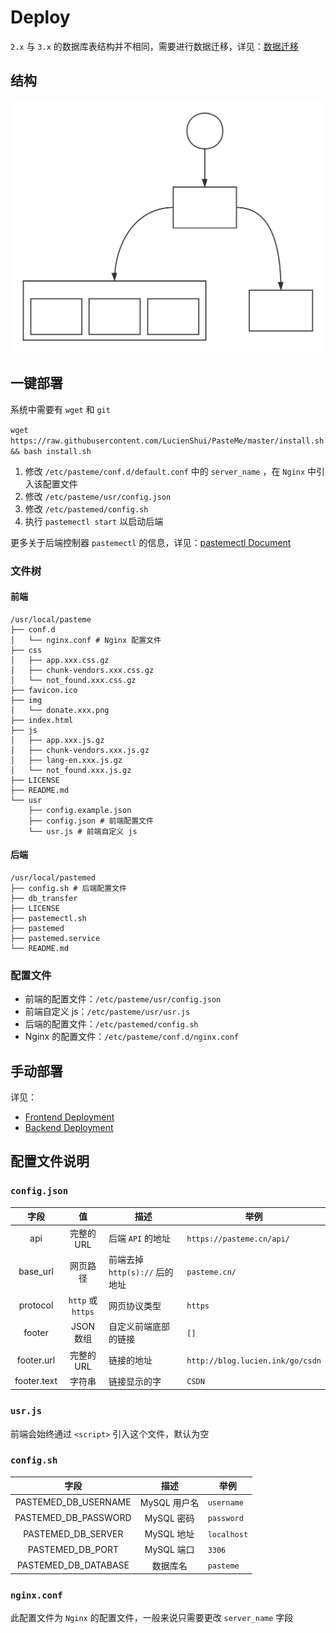 # Deploy

`2.x` 与 `3.x` 的数据库表结构并不相同，需要进行数据迁移，详见：[数据迁移](https://github.com/LucienShui/PasteMeBackend/blob/master/MIGRATE.md)

## 结构

![](./PasteMe-结构.svg)

## 一键部署

系统中需要有 `wget` 和 `git`

`wget https://raw.githubusercontent.com/LucienShui/PasteMe/master/install.sh && bash install.sh`

1. 修改 `/etc/pasteme/conf.d/default.conf` 中的 `server_name` ，在 `Nginx` 中引入该配置文件
2. 修改 `/etc/pasteme/usr/config.json`
3. 修改 `/etc/pastemed/config.sh`
4. 执行 `pastemectl start` 以启动后端

更多关于后端控制器 `pastemectl` 的信息，详见：[pastemectl Document](https://github.com/LucienShui/PasteMeBackend/blob/master/PASTEMECTL_DOCUMENT.md)

### 文件树

#### 前端

```plain
/usr/local/pasteme
├── conf.d
│   └── nginx.conf # Nginx 配置文件
├── css
│   ├── app.xxx.css.gz
│   ├── chunk-vendors.xxx.css.gz
│   └── not_found.xxx.css.gz
├── favicon.ico
├── img
│   └── donate.xxx.png
├── index.html
├── js
│   ├── app.xxx.js.gz
│   ├── chunk-vendors.xxx.js.gz
│   ├── lang-en.xxx.js.gz
│   └── not_found.xxx.js.gz
├── LICENSE
├── README.md
└── usr
    ├── config.example.json
    ├── config.json # 前端配置文件
    └── usr.js # 前端自定义 js
```

#### 后端

```plain
/usr/local/pastemed
├── config.sh # 后端配置文件
├── db_transfer
├── LICENSE
├── pastemectl.sh
├── pastemed
├── pastemed.service
└── README.md
```

### 配置文件
+ 前端的配置文件：`/etc/pasteme/usr/config.json`
+ 前端自定义 js：`/etc/pasteme/usr/usr.js`
+ 后端的配置文件：`/etc/pastemed/config.sh`
+ Nginx 的配置文件：`/etc/pasteme/conf.d/nginx.conf`

## 手动部署

详见：
+ [Frontend Deployment](https://github.com/LucienShui/PasteMeFrontend/blob/master/DEPLOY.md)
+ [Backend Deployment](https://github.com/LucienShui/PasteMeBackend/blob/master/DEPLOY.md)

## 配置文件说明

### `config.json`

| 字段 | 值 | 描述 | 举例 |
| :---: | :---: | --- | --- |
| api | 完整的 URL | 后端 `API` 的地址 | `https://pasteme.cn/api/` |
| base_url | 网页路径 | 前端去掉 `http(s)://` 后的地址 | `pasteme.cn/` |
| protocol | `http` 或 `https` | 网页协议类型 | `https` |
| footer | JSON 数组 | 自定义前端底部的链接 | `[]` |
| footer.url | 完整的 URL | 链接的地址 | `http://blog.lucien.ink/go/csdn` |
| footer.text | 字符串 | 链接显示的字 | `CSDN` |

### `usr.js`

前端会始终通过 `<script>` 引入这个文件，默认为空

### `config.sh`

| 字段 | 描述 | 举例 |
| :---: | :---: | --- |
| PASTEMED_DB_USERNAME | MySQL 用户名 | `username` |
| PASTEMED_DB_PASSWORD | MySQL 密码 | `password` |
| PASTEMED_DB_SERVER | MySQL 地址 | `localhost` |
| PASTEMED_DB_PORT | MySQL 端口 | `3306` |
| PASTEMED_DB_DATABASE | 数据库名  | `pasteme` |

### `nginx.conf`

此配置文件为 `Nginx` 的配置文件，一般来说只需要更改 `server_name` 字段
